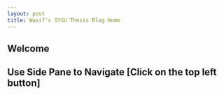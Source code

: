 ```yaml
---
layout: post
title: Wasif's SYSU Thesis Blog Home
---
```


## Welcome

## Use Side Pane to Navigate [Click on the top left button]
